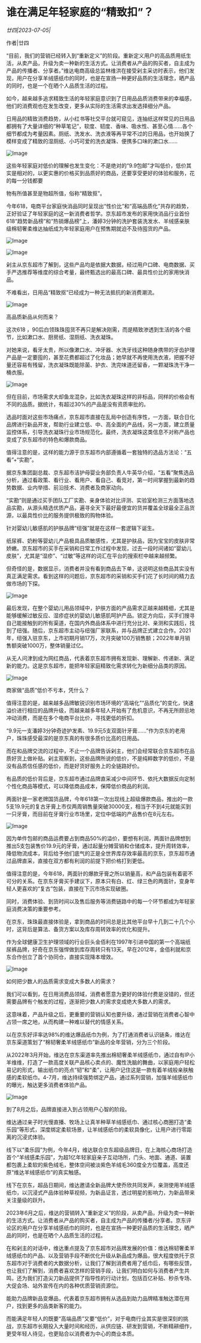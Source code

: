 # 谁在满足年轻家庭的“精致扣”？

*廿四|2023-07-05|*

作者|廿四

“目前，我们的营销已经转入到“重新定义”的阶段。重新定义用户的高品质用纸生活，从卖产品，升级为卖一种新的生活方式。让消费者从产品的购买者，自主成为产品的传播者、分享者。”维达电商高级总监林维洪在接受剁主采访时表示，他们发现，用户在分享羊绒感纸巾的同时，也是在宣扬一种更好品质的生活理念，晒产品的同时，也是一个在晒个人品质生活的过程。

如今，越来越多追求精致生活的年轻家庭意识到了日用品品质消费带来的幸福感，他们的消费观也在发生改变，更多从实际的生活需求出发选择细分产品。

日用品的精致消费趋势，从小红书等社交平台就可窥见，连抽纸这样常见的日用品都拥有了大量详细的“种草笔记”，软度、韧度、香味、吸水性、甚至心情……各个细节都成为考量因素。厕纸、洗发水、洗衣液等再平常不过的日用品，也开始换了模样变成了精致的湿厕纸、小巧可爱的洗衣凝珠、便携多口味的漱口水……

![Image](https://p9-sign.toutiaoimg.com/tos-cn-i-qvj2lq49k0/f516dab9f05d4dbabb6fa53fe73d8de9~noop.image?_iz=58558&from=article.pc_detail&x-expires=1689761909&x-signature=eTyatJa%2B4WFA5KRr6QIY9pYBhJo%3D)

这些年轻家庭对低价的理解也发生变化：不是绝对的“9.9包邮”才叫低价，低价其实是相对的，以更实惠的价格买到品质好的商品，还要享受更好的体验和服务，花的每一分钱都要

物有所值甚至是物超所值，俗称“精致抠”。

今年618，电商平台家庭快消品同时呈现出“性价比”和“高端品质化”共存的趋势，正好验证了年轻家庭的这一新消费者哲学。京东超市发布的家用快消品行业首份618“趋势新品榜”和“热销爆品榜”上，潘婷3分钟的洗护套装洗发水、羊绒感亲肤级棉韧奢柔维达抽纸成为年轻家庭用户在预售期就迫不及待囤货的产品。

![Image](https://p3-sign.toutiaoimg.com/tos-cn-i-qvj2lq49k0/53ccdfff93034d5289eaecfc1d6cea8a~noop.image?_iz=58558&from=article.pc_detail&x-expires=1689761909&x-signature=zAcVKTFVOqoWyt1AGV%2B%2F6XdoL0Q%3D)

![Image](https://p3-sign.toutiaoimg.com/tos-cn-i-qvj2lq49k0/fab150533a284395bf1b8dcfc4fe81a0~noop.image?_iz=58558&from=article.pc_detail&x-expires=1689761909&x-signature=SpjLYVlrGi9wmWDxgLmpsXO0mhY%3D)

剁主从京东超市了解到，这些产品均是依据大数据，经过用户口碑、电商数据、买手严选推荐等维度的综合考量，最终甄选出的最高口碑、最具性价比的家用快消品。

不难看出，日用品“精致抠”已经成为一种无法抵抗的新消费潮流。

![Image](https://p26-sign.toutiaoimg.com/tos-cn-i-qvj2lq49k0/fe24d6ee3aea4e5d8e05d4b02f6d54d0~noop.image?_iz=58558&from=article.pc_detail&x-expires=1689761909&x-signature=nvMqZsSHHJtbPpGpourydXaoWmI%3D)

高品质新品从何而来？

这次618 ，90后白领珠珠囤货不再只是解决刚需，而是精致渗透到生活的各个细节，比如漱口水、厨房纸、湿厕纸、洗衣凝珠。

对她来说，看牙太贵，所以像漱口水、冲牙器、水洗牙线这种随身携带的牙齿护理产品是一定要囤的，甚至花费都超过了化妆品；她早就不再使用洗衣液，把握不好量还容易有残留，洗衣凝珠既能除菌、护衣、洗完味道还留香，一颗凝珠洗干净一桶衣服。

![Image](https://p3-sign.toutiaoimg.com/tos-cn-i-qvj2lq49k0/4cf6faaf1f70481a9ab3575964698a87~noop.image?_iz=58558&from=article.pc_detail&x-expires=1689761909&x-signature=4Qp4UXqDxJFehPtoeMGnTHIRZhs%3D)

但在目前，市场需求大却鱼龙混杂，比如洗衣凝珠这样的非标品，同样的价格会有不同的品质。据统计，有超过30%的产品是没有资质审批的。

选品时面对这些市场痛点，京东超市直接在乱局中创造有序性，一方面，联合日化品牌进行新品开发，帮助行业建立低、中、高全面的产品线，另一方面，建立质量监控体系，引导洗衣凝珠行业市场规范化。最终，洗衣凝珠这类信息不对称产品也变成了京东超市的特色和爆款商品。

值得注意的是，这样的能力源于京东超市内部遵循着一套独特的选品方法论：“五看”+“实勘”。

据京东集团副总裁、京东超市洁护母婴业务部负责人牛英华介绍，“五看”聚焦选品分析，通过看政策、看行业、看用户、看自己、看竞对，第一时间掌握到最新的趋势数据、业内举措、前沿技术、消费者及商家动向。

“实勘”则是通过买手团队工厂实勘、亲身体验对比评测、实验室检测三方面落地选品实勘，从源头精选优质产品，遍寻全天下最好最便宜的货并覆盖全球最全正品货源，以最具性价比的服务提供极致的购物体验。

针对婴幼儿敏感肌的护肤品牌“纽强”就是在这样一套逻辑下诞生。

纸尿裤、奶粉等婴幼儿产品极具品质敏感性，尤其是护肤品，因为宝宝的皮肤非常娇嫩。京东超市的买手在采销和日常工作过程中发现，过去一段时间诸如“婴幼儿皮肤”，尤其是“湿疹”、“过敏”等这样的词汇在平台的搜索栏中越来越频繁。

但奇怪的是，数据显示，消费者并没有看到商品去下单，这说明这些商品其实没有真正满足需求。看到这样的问题后，京东超市的采销和买手们花了长时间的精力去做市场的下探。

![Image](https://p3-sign.toutiaoimg.com/tos-cn-i-qvj2lq49k0/fdba1caa327c4997abb213ae5ef49a64~noop.image?_iz=58558&from=article.pc_detail&x-expires=1689761909&x-signature=%2BJlJnHQ8o7crRLM3cXEge42%2FBYs%3D)

最后发现，在整个婴幼儿用品领域中，护肤方面的产品需求正越来越精细，尤其是能够缓解过敏反应、湿疹症状的婴幼儿敏感肌呵护产品。锁定方向后，买手们搜寻自己能接触到的所有渠道，在国内外商品体系中进行充分比对、亲测和实践后，找到了纽强。随后，京东超市主动与纽强厂家联系，并与品牌正式建立合作。2021年，纽强入驻京东，上市初期月销17万，次月突破100万销售额；2022年单月销售额突破1000万，整体销量过亿。

从无人问津到成为网红商品，代表着京东超市拥有发现新、理解新、传递新、满足新的能力。这是京东超市，能把年轻家庭精致化需求转化为新细分品类的原因。

![Image](https://p3-sign.toutiaoimg.com/tos-cn-i-qvj2lq49k0/9bca685016d341deb16523d5baba7f19~noop.image?_iz=58558&from=article.pc_detail&x-expires=1689761909&x-signature=3DCmBOaBxp9A%2Fj2%2FUjfy%2Bh40yK4%3D)

商家做“品质”低价不亏本，凭什么？

值得注意的是，越来越多品牌敏锐识别市场环境的“高端化”“品质化”的变化，快速溢价进行相应的品牌升级，而越来越多年轻人开始有了危机意识，不再无所顾忌地冲动消费，而是在多个电商平台比价，寻找更低的折扣。

“9.9元一支潘婷3分钟奇迹护发素、19.9元5支双面针牙膏……”作为京东的老用户，珠珠感受最深的是京东真的有很多质价比高的日用品。

而在和品牌交流的过程中，不止一个品牌告诉剁主，他们会经常联合京东超市在品质好货上做补贴。剁主观察到，这些品牌所说的低价，不是纯粹数字的低价，不是没有品质信任感的低价，而是好货好服务上的全链路好价。

有品质的低价背后是，京东超市通过品牌直采减少中间环节、依托大数据反向定制个性化商品等模式，可以降低商品成本，保障低价商品的利润。

两面针是一家老牌国货品牌，今年618第一次出现线上超级爆款商品，推出的一款5支19.9元的复古牙膏上市仅两周销售量突破30000支，相当于不到4元就能买到一只牙膏，而目前在牙膏行业市场里，定位中低端的产品售价在8元左右。

![Image](https://p3-sign.toutiaoimg.com/tos-cn-i-qvj2lq49k0/6a22b830c6b34c4b98b5dda4802df0f4~noop.image?_iz=58558&from=article.pc_detail&x-expires=1689761909&x-signature=2zeFPUaaEZ5JSCUWvXQvPVDsyls%3D)

因为单件包邮的商品运费要占到商品50%的溢价，要想有利润，两面针品牌想到推出5支包装售价19.9元的牙膏，通过起量分摊营销和仓储成本，提升周转效率，降低物流成本，背后给予他们底气的正是全世界库存效率最高的京东，京东超市通过品牌直采，直接在双方都有利润的前提下把价格打到更低。

值得注意的是，今年618，两面针的爆款牙膏之所以销量高，和产品包装有着密不可分的关系。在京东牙膏买手建议下，原本只有白、红、绿三色的两面针，变身年轻人更喜欢的“复古”包装，直接在下沉市场实现破圈。

同时，消费体验、到货时间以及售后服务等消费链路中的每一个环节都成为年轻家庭消费决策的重要参考。

在京东，珠珠最直接体验是，拿到商品的时间总是比其他平台早十几到二十几个小时，这背后是算法、备货方案以及库存周转效率的优化和提升。

作为全球健康卫生护理领域的行业巨头金佰利在1997年引进中国的第一个高端纸尿裤品牌，好奇在京东强悍做到库存周转只有13天。早在2012年，金佰利就和京东合作创立了首个协同仓，直接实现降本增效。

![Image](https://p3-sign.toutiaoimg.com/tos-cn-i-qvj2lq49k0/2fd5dd6ae45b448684934e07417b7147~noop.image?_iz=58558&from=article.pc_detail&x-expires=1689761909&x-signature=7wreKvA6uBvUHGv9yVypqU8GvTk%3D)

如何把少数人的品质需求变成大多数人的需求？

我们可以看到，在日用消费品领域，消费者愿意为更好的体验付费是没错的，但还需要品牌有个触发的过程，逐渐把少数人的需求变成绝大多数人的需求。

这意味着，产品升级之后，更重要的营销认知也要升级，通过营销在消费者心智中占领一席之地，从而构建一种难以替代的情感关系。

以在京东好评率达98%的维达爆品纸巾为例，为了打通消费者认识链条，维达在京东渠道策划了“棉韧奢柔羊绒感纸巾”新品的全年营销，分为三个阶段。

从2022年3月开始，维达在京东渠道率先推出棉韧奢柔羊绒感纸巾，通过自有IP小羊维维，打造了一款高度关联产品核心卖点的、魔性洗脑的舞曲，以家庭用户轻松易记的形式，输出纸巾的亮点“韧”和“柔”，让用户记住这是一款有着羊绒般亲肤触感的柔软纸巾。4-7月，维达持续强势绑定产品，通过系列营销，加强羊绒感纸巾的曝光，触达更多消费者体验产品。

![Image](https://p3-sign.toutiaoimg.com/tos-cn-i-qvj2lq49k0/bcd82c1a8149459980c653ea6ea4c3f0~noop.image?_iz=58558&from=article.pc_detail&x-expires=1689761909&x-signature=kaH22FySXmHCptUuRSo%2BvwpR4hg%3D)

到了8月之后，品牌直接进入到占领用户心智的阶段。

维达通过亲子时光慢直播、牧场上让真羊种草羊绒感纸巾、通过核心商圈打造“柔乐园”等形式，深度绑定柔软场景，让羊绒感纸巾的柔软具像化，让用户进行零距离的沉浸式体验。

线下以“柔乐园”为例，今年4月，维达联合京东超级品牌日，在上海核心商场打造首个“羊绒感柔乐园”，为超1亿年轻家庭亲子互动场所，门头、地面、通道、装置都包裹上柔软的紫色绒毛，整体空间被淡紫色羊绒毛360度全方位覆盖，高度还原“维达羊绒感纸巾”的真实触感。

线下在京东，超品日期间，维达邀请全新品牌大使乔欣共同发声，亲测使用羊绒感纸巾，以沉浸式产品体验种草视频，为新品证言，透过明星的影响力，为新品带来关注量级的跃升。

2023年6月之后，维达的营销转入“重新定义”的阶段，从卖产品，升级为卖一种新的生活方式。让消费者从产品的购买者，自主成为产品的传播者/分享者。京东评论区的用户在分享羊绒感纸巾的同时，也是在宣扬一种更好品质的生活理念，晒产品的同时，也是在晒个人品质生活的过程。

在和剁主的对话中，维达重点提及了京东超市对品牌发展的价值：维达棉韧奢柔羊绒感纸巾的产品、以及营销手段不断优化升级从新品成为爆品，很大程度依托于京东超市对于消费者的大数据分析，让我们了解到消费者用了纸巾后，有哪些反馈，也让我们了解到，消费者喜欢怎样的营销手段，让我们明白如何与消费者产生共鸣，还为我们打造尖刀新品提供了指导性的行动计划，包括百亿补贴、秒杀专场、大促会场、站外宣传在内的各种优质营销资源位。

能助力品牌新品变爆品，代表着京东超市拥有从选品到助力品牌精准触达潜在用户，找到更多的品类新客的能力。

而能满足年轻人的既要“高端品质”又要“低价”，对于电商行业其实是很深刻的挑战，京东超市长期投入大量时间和经历，从供应链、研发到营销，不断精耕细作，更受年轻人待见，也更贴合以消费者为中心的商业本质。

